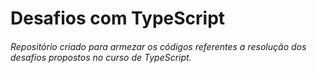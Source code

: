 # Desafios com TypeScript

###### Repositório criado para armezar os códigos referentes a resolução dos desafios propostos no curso de TypeScript.
